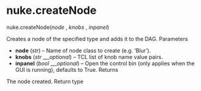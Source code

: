 # nuke.createNode
nuke.createNode(_node_ , _knobs_ , _inpanel_)

Creates a node of the specified type and adds it to the DAG.
Parameters

  * **node** (_str_) – Name of node class to create (e.g. ‘Blur’).
  * **knobs** (_str_ _,__optional_) – TCL list of knob name value pairs.
  * **inpanel** (_bool_ _,__optional_) – Open the control bin (only applies when the GUI is running), defaults to True.
Returns

The node created.
Return type